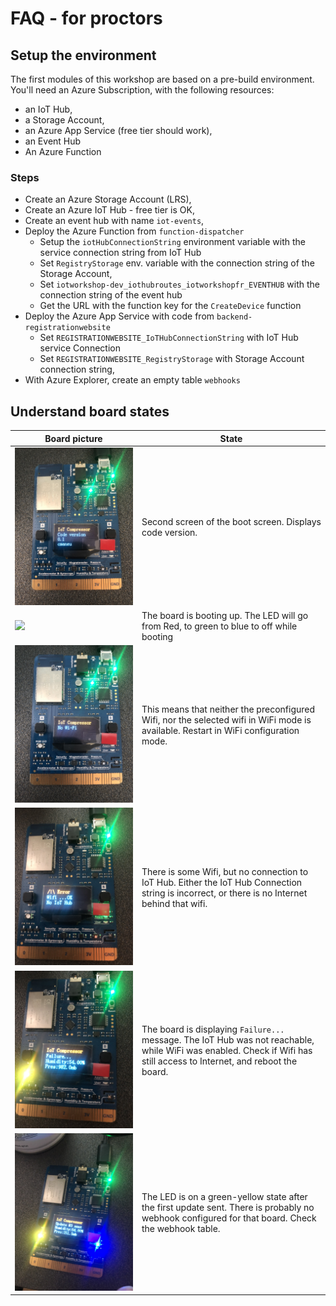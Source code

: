 # FAQ - for proctors


## Setup the environment

The first modules of this workshop are based on a pre-build environment. You'll
need an Azure Subscription, with the following resources: 

- an IoT Hub,
- a Storage Account,
- an Azure App Service (free tier should work),
- an Event Hub
- An Azure Function

### Steps

- Create an Azure Storage Account (LRS),
- Create an Azure IoT Hub - free tier is OK,
- Create an event hub with name `iot-events`,
- Deploy the Azure Function from `function-dispatcher`
    - Setup the `iotHubConnectionString` environment variable with the service connection string from IoT Hub
    - Set `RegistryStorage` env. variable with the connection string of the Storage Account,
    - Set `iotworkshop-dev_iothubroutes_iotworkshopfr_EVENTHUB` with the connection string of the event hub
    - Get the URL with the function key for the `CreateDevice` function
- Deploy the Azure App Service with code from `backend-registrationwebsite`
    - Set `REGISTRATIONWEBSITE_IoTHubConnectionString` with IoT Hub service Connection
    - Set `REGISTRATIONWEBSITE_RegistryStorage` with Storage Account connection string,
- With Azure Explorer, create an empty table `webhooks`


## Understand board states

| Board picture | State         |
|---------------|---------------|
| ![](img/boot-codeversion.jpg) | Second screen of the boot screen. Displays code version. |
| ![](img/iothub-.jpg) | The board is booting up. The LED will go from Red, to green to blue to off while booting |
| ![](img/no-wifi.jpg) | This means that neither the preconfigured Wifi, nor the selected wifi in WiFi mode is available. Restart in WiFi configuration mode. |
| ![](img/wifi-noiothub.jpg) | There is some Wifi, but no connection to IoT Hub. Either the IoT Hub Connection string is incorrect, or there is no Internet behind that wifi. |
| ![](img/iothub-failure.jpg) | The board is displaying `Failure...` message. The IoT Hub was not reachable, while WiFi was enabled. Check if Wifi has still access to Internet, and reboot the board. |
| ![](img/dispatcher-nowebhook.jpg) | The LED is on a green-yellow state after the first update sent. There is probably no webhook configured for that board. Check the webhook table. |
